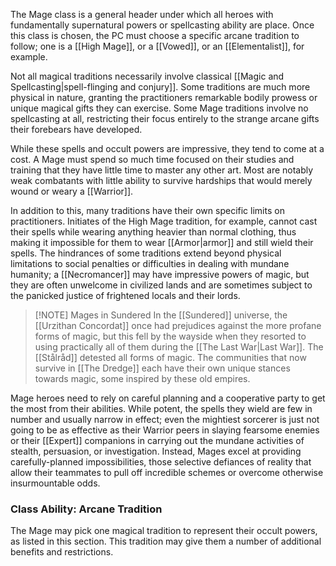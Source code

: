 The Mage class is a general header under which all heroes with fundamentally supernatural powers or spellcasting ability are place. Once this class is chosen, the PC must choose a specific arcane tradition to follow; one is a [[High Mage]], or a [[Vowed]], or an [[Elementalist]], for example. 

Not all magical traditions necessarily involve classical [[Magic and Spellcasting|spell-flinging and conjury]]. Some traditions are much more physical in nature, granting the practitioners remarkable bodily prowess or unique magical gifts they can exercise. Some Mage traditions involve no spellcasting at all, restricting their focus entirely to the strange arcane gifts their forebears have developed. 

While these spells and occult powers are impressive, they tend to come at a cost. A Mage must spend so much time focused on their studies and training that they have little time to master any other art. Most are notably weak combatants with little ability to survive hardships that would merely wound or weary a [[Warrior]]. 

In addition to this, many traditions have their own specific limits on practitioners. Initiates of the High Mage tradition, for example, cannot cast their spells while wearing anything heavier than normal clothing, thus making it impossible for them to wear [[Armor|armor]] and still wield their spells. The hindrances of some traditions extend beyond physical limitations to social penalties or difficulties in dealing with mundane humanity; a [[Necromancer]] may have impressive powers of magic, but they are often unwelcome in civilized lands and are sometimes subject to the panicked justice of frightened locals and their lords. 

> [!NOTE] Mages in Sundered
> In the [[Sundered]] universe, the [[Urzithan Concordat]] once had prejudices against the more profane forms of magic, but this fell by the wayside when they resorted to using practically all of them during the [[The Last War|Last War]]. The [[Stålråd]] detested all forms of magic.
> The communities that now survive in [[The Dredge]] each have their own unique stances towards magic, some inspired by these old empires.

Mage heroes need to rely on careful planning and a cooperative party to get the most from their abilities. While potent, the spells they wield are few in number and usually narrow in effect; even the mightiest sorcerer is just not going to be as effective as their Warrior peers in slaying fearsome enemies or their [[Expert]] companions in carrying out the mundane activities of stealth, persuasion, or investigation. Instead, Mages excel at providing carefully-planned impossibilities, those selective defiances of reality that allow their teammates to pull off incredible schemes or overcome otherwise insurmountable odds.
### Class Ability: Arcane Tradition
The Mage may pick one magical tradition to represent their occult powers, as listed in this section. This tradition may give them a number of additional benefits and restrictions.